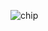 ![chip](https://user-images.githubusercontent.com/82242888/115345518-370ed600-a1af-11eb-9dee-060487834f28.png)
